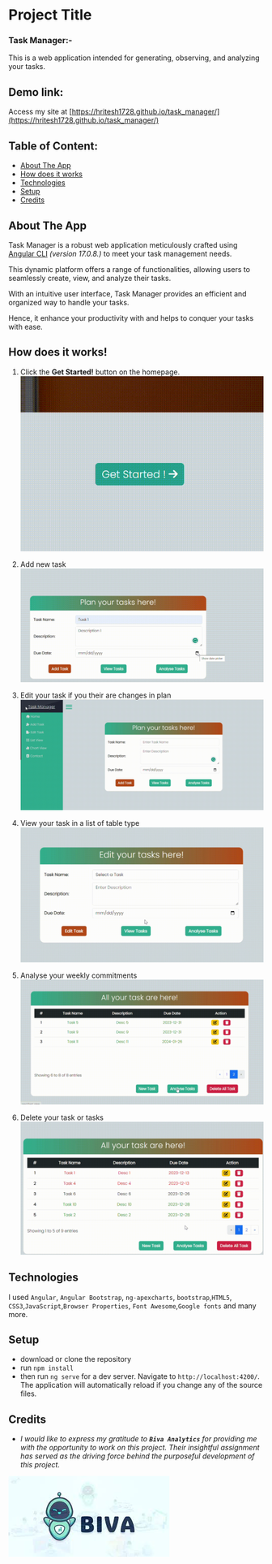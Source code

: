 # Project Title
### Task Manager:- 
This is a web application intended for generating, observing, and analyzing your tasks.

## Demo link:
Access my site at [https://hritesh1728.github.io/task_manager/](https://hritesh1728.github.io/task_manager/)

## Table of Content:

- [About The App](#about-the-app)
- [How does it works](#how-does-it-works)
- [Technologies](#technologies)
- [Setup](#setup)
- [Credits](#credits)


## About The App
Task Manager is a robust web application meticulously crafted using [Angular CLI](https://github.com/angular/angular-cli) *(version 17.0.8.)* to meet your task management needs. 

This dynamic platform offers a range of functionalities, allowing users to seamlessly create, view, and analyze their tasks.

With an intuitive user interface, Task Manager provides an efficient and organized way to handle your tasks. 

Hence, it enhance your productivity with and helps to conquer your tasks with ease.

## How does it works!
1. Click the **Get Started!** button on the homepage.
![get_started](src/assets/gif/get_started.gif)

2. Add new task
![add_task](src/assets/gif/add_task.gif)

3. Edit your task if you their are changes in plan
![edit_task](src/assets/gif/edit_task.gif)

4. View your task in a list of table type
![view_task](src/assets/gif/view_task.gif)

5. Analyse your weekly commitments
![analyse_task](src/assets/gif/analyse_tasks.gif)

6. Delete your task or tasks
![delete_task](src/assets/gif/delete_task.gif)

## Technologies
I used `Angular`, `Angular Bootstrap`, `ng-apexcharts`, `bootstrap`,`HTML5`, `CSS3`,`JavaScript`,`Browser Properties`, `Font Awesome`,`Google fonts` and many more.

## Setup
- download or clone the repository
- run `npm install`
- then run `ng serve` for a dev server. Navigate to `http://localhost:4200/`. The application will automatically reload if you change any of the source files. 

## Credits
- *I would like to express my gratitude to **`Biva Analytics`** for providing me with the opportunity to work on this project. Their insightful assignment has served as the driving force behind the purposeful development of this project.*

![Biva Logo](src/assets/gif/biva.jpeg)

